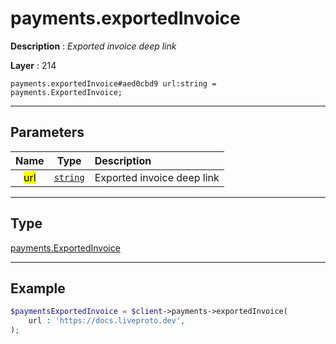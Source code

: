 # payments.exportedInvoice

**Description** : *Exported invoice deep link*

**Layer** : 214

```tl
payments.exportedInvoice#aed0cbd9 url:string = payments.ExportedInvoice;
```

---

## Parameters

| Name | Type | Description |
| :---: | :---: | :--- |
| <mark>url</mark> | [`string`](type/string) | Exported invoice deep link |

---

## Type

[payments.ExportedInvoice](type/payments.ExportedInvoice)

---

## Example

```php
$paymentsExportedInvoice = $client->payments->exportedInvoice(
	url : 'https://docs.liveproto.dev',
);
```